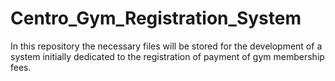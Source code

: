 # Centro_Gym_Registration_System
In this repository the necessary files will be stored for the development of a system initially dedicated to the registration of payment of gym membership fees.
